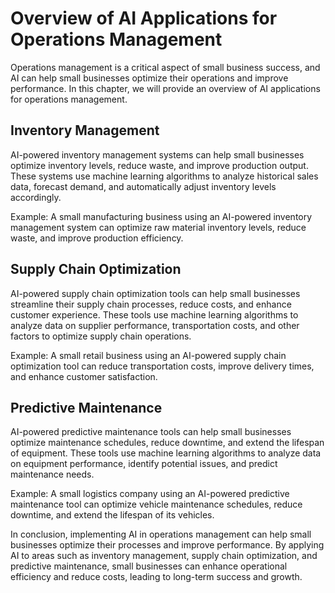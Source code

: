 # Overview of AI Applications for Operations Management

Operations management is a critical aspect of small business success, and AI can help small businesses optimize their operations and improve performance. In this chapter, we will provide an overview of AI applications for operations management.

Inventory Management
--------------------

AI-powered inventory management systems can help small businesses optimize inventory levels, reduce waste, and improve production output. These systems use machine learning algorithms to analyze historical sales data, forecast demand, and automatically adjust inventory levels accordingly.

Example: A small manufacturing business using an AI-powered inventory management system can optimize raw material inventory levels, reduce waste, and improve production efficiency.

Supply Chain Optimization
-------------------------

AI-powered supply chain optimization tools can help small businesses streamline their supply chain processes, reduce costs, and enhance customer experience. These tools use machine learning algorithms to analyze data on supplier performance, transportation costs, and other factors to optimize supply chain operations.

Example: A small retail business using an AI-powered supply chain optimization tool can reduce transportation costs, improve delivery times, and enhance customer satisfaction.

Predictive Maintenance
----------------------

AI-powered predictive maintenance tools can help small businesses optimize maintenance schedules, reduce downtime, and extend the lifespan of equipment. These tools use machine learning algorithms to analyze data on equipment performance, identify potential issues, and predict maintenance needs.

Example: A small logistics company using an AI-powered predictive maintenance tool can optimize vehicle maintenance schedules, reduce downtime, and extend the lifespan of its vehicles.

In conclusion, implementing AI in operations management can help small businesses optimize their processes and improve performance. By applying AI to areas such as inventory management, supply chain optimization, and predictive maintenance, small businesses can enhance operational efficiency and reduce costs, leading to long-term success and growth.
